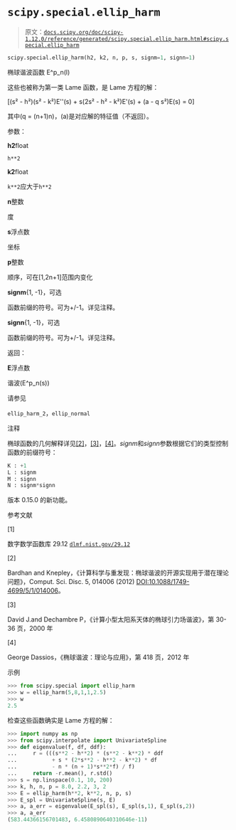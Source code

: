 # `scipy.special.ellip_harm`

> 原文：[`docs.scipy.org/doc/scipy-1.12.0/reference/generated/scipy.special.ellip_harm.html#scipy.special.ellip_harm`](https://docs.scipy.org/doc/scipy-1.12.0/reference/generated/scipy.special.ellip_harm.html#scipy.special.ellip_harm)

```py
scipy.special.ellip_harm(h2, k2, n, p, s, signm=1, signn=1)
```

椭球谐波函数 E^p_n(l)

这些也被称为第一类 Lame 函数，是 Lame 方程的解：

\[(s² - h²)(s² - k²)E''(s) + s(2s² - h² - k²)E'(s) + (a - q s²)E(s) = 0\]

其中\(q = (n+1)n\)，\(a\)是对应解的特征值（不返回）。

参数：

**h2**float

`h**2`

**k2**float

`k**2`应大于`h**2`

**n**整数

度

**s**浮点数

坐标

**p**整数

顺序，可在[1,2n+1]范围内变化

**signm**{1, -1}，可选

函数前缀的符号。可为+/-1。详见注释。

**signn**{1, -1}，可选

函数前缀的符号。可为+/-1。详见注释。

返回：

**E**浮点数

谐波\(E^p_n(s)\)

请参见

`ellip_harm_2`，`ellip_normal`

注释

椭球函数的几何解释详见[[2]](#r903a518669cc-2)，[[3]](#r903a518669cc-3)，[[4]](#r903a518669cc-4)。*signm*和*signn*参数根据它们的类型控制函数的前缀符号：

```py
K : +1
L : signm
M : signn
N : signm*signn 
```

版本 0.15.0 的新功能。

参考文献

[1]

数字数学函数库 29.12 [`dlmf.nist.gov/29.12`](https://dlmf.nist.gov/29.12)

[2]

Bardhan and Knepley，《计算科学与重发现：椭球谐波的开源实现用于潜在理论问题》，Comput. Sci. Disc. 5, 014006 (2012) [DOI:10.1088/1749-4699/5/1/014006](https://doi.org/10.1088/1749-4699/5/1/014006)。

[3]

David J.and Dechambre P，《计算小型太阳系天体的椭球引力场谐波》，第 30-36 页，2000 年

[4]

George Dassios，《椭球谐波：理论与应用》，第 418 页，2012 年

示例

```py
>>> from scipy.special import ellip_harm
>>> w = ellip_harm(5,8,1,1,2.5)
>>> w
2.5 
```

检查这些函数确实是 Lame 方程的解：

```py
>>> import numpy as np
>>> from scipy.interpolate import UnivariateSpline
>>> def eigenvalue(f, df, ddf):
...     r = (((s**2 - h**2) * (s**2 - k**2) * ddf
...           + s * (2*s**2 - h**2 - k**2) * df
...           - n * (n + 1)*s**2*f) / f)
...     return -r.mean(), r.std()
>>> s = np.linspace(0.1, 10, 200)
>>> k, h, n, p = 8.0, 2.2, 3, 2
>>> E = ellip_harm(h**2, k**2, n, p, s)
>>> E_spl = UnivariateSpline(s, E)
>>> a, a_err = eigenvalue(E_spl(s), E_spl(s,1), E_spl(s,2))
>>> a, a_err
(583.44366156701483, 6.4580890640310646e-11) 
```
